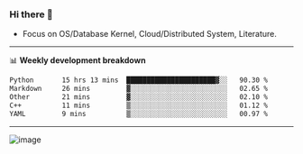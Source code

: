 ### Hi there 👋
<!-- * Daily Meditation via Leetcode/Competitive-Programming. -->
* Focus on OS/Database Kernel, Cloud/Distributed System, Literature.

-------

📊 **Weekly development breakdown**
<!--START_SECTION:waka-->

```txt
Python       15 hrs 13 mins  ██████████████████████▓░░   90.30 %
Markdown     26 mins         ▓░░░░░░░░░░░░░░░░░░░░░░░░   02.65 %
Other        21 mins         ▓░░░░░░░░░░░░░░░░░░░░░░░░   02.10 %
C++          11 mins         ▒░░░░░░░░░░░░░░░░░░░░░░░░   01.12 %
YAML         9 mins          ▒░░░░░░░░░░░░░░░░░░░░░░░░   00.97 %
```

<!--END_SECTION:waka-->

-------

<!-- [![Leetcode Stats](https://leetcard.jacoblin.cool/hzhang413?font=Fira+Mono)](https://leetcode.com/fxrc) -->
![image](./cyberpunk-ghost-in-the-shell.gif)
<!--![image](./gis-archive.png)-->
